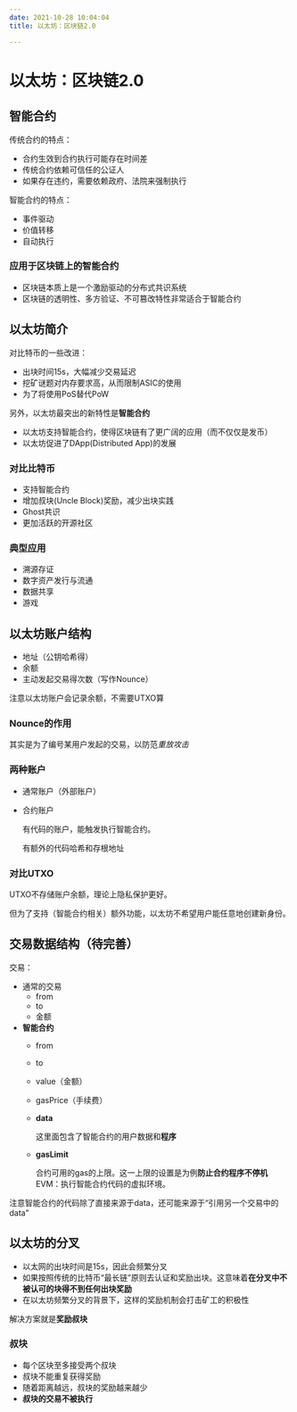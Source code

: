 ```yaml
---
date: 2021-10-28 10:04:04
title: 以太坊：区块链2.0

---
```

# 以太坊：区块链2.0


## 智能合约

传统合约的特点：
- 合约生效到合约执行可能存在时间差
- 传统合约依赖可信任的公证人
- 如果存在违约，需要依赖政府、法院来强制执行

智能合约的特点：
- 事件驱动
- 价值转移
- 自动执行

### 应用于区块链上的智能合约
- 区块链本质上是一个激励驱动的分布式共识系统
- 区块链的透明性、多方验证、不可篡改特性非常适合于智能合约

## 以太坊简介

对比特币的一些改进：
- 出块时间15s，大幅减少交易延迟
- 挖矿谜题对内存要求高，从而限制ASIC的使用
- 为了将使用PoS替代PoW

另外，以太坊最突出的新特性是**智能合约**

- 以太坊支持智能合约，使得区块链有了更广阔的应用（而不仅仅是发币）
- 以太坊促进了DApp(Distributed App)的发展

### 对比比特币
- 支持智能合约
- 增加叔块(Uncle Block)奖励，减少出块实践
- Ghost共识
- 更加活跃的开源社区

### 典型应用
- 溯源存证
- 数字资产发行与流通
- 数据共享
- 游戏

## 以太坊账户结构
- 地址（公钥哈希得）
- 余额
- 主动发起交易得次数（写作Nounce）

注意以太坊账户会记录余额，不需要UTXO算

### Nounce的作用
其实是为了编号某用户发起的交易，以防范*重放攻击*

### 两种账户
- 通常账户（外部账户）
- 合约账户
  
  有代码的账户，能触发执行智能合约。

  有额外的代码哈希和存根地址

### 对比UTXO
UTXO不存储账户余额，理论上隐私保护更好。

但为了支持（智能合约相关）额外功能，以太坊不希望用户能任意地创建新身份。

## 交易数据结构（待完善）
交易：
- 通常的交易
  - from
  - to
  - 金额
- **智能合约**
  - from
  - to
  - value（金额）
  - gasPrice（手续费）
  - **data**
    
    这里面包含了智能合约的用户数据和**程序**

  - **gasLimit**
  
    合约可用的gas的上限。这一上限的设置是为例**防止合约程序不停机**
EVM：执行智能合约代码的虚拟环境。

注意智能合约的代码除了直接来源于data，还可能来源于“引用另一个交易中的data”

## 以太坊的分叉
- 以太网的出块时间是15s，因此会频繁分叉
- 如果按照传统的比特币“最长链”原则去认证和奖励出块。这意味着**在分叉中不被认可的块得不到任何出块奖励**
- 在以太坊频繁分叉的背景下，这样的奖励机制会打击矿工的积极性

解决方案就是**奖励叔块**

### 叔块
- 每个区块至多接受两个叔块
- 叔块不能重复获得奖励
- 随着距离越远，叔块的奖励越来越少
- **叔块的交易不被执行**